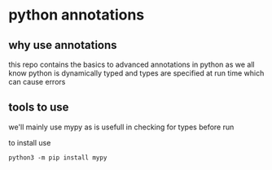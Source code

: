 # python annotations

## why use annotations
<p> this repo contains the basics to advanced annotations in python as we all know
python is dynamically typed and types are specified at run time which can cause
errors </p>

## tools to use
we'll mainly use mypy as is usefull in checking for types before run

to install use
```
python3 -m pip install mypy
```
